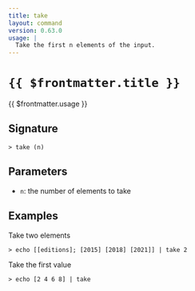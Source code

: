 ```yaml
---
title: take
layout: command
version: 0.63.0
usage: |
  Take the first n elements of the input.
---
```


# `{{ $frontmatter.title }}`

<div style='white-space: pre-wrap;'>{{ $frontmatter.usage }}</div>

## Signature

```> take (n)```

## Parameters

 -  `n`: the number of elements to take

## Examples

Take two elements
```shell
> echo [[editions]; [2015] [2018] [2021]] | take 2
```

Take the first value
```shell
> echo [2 4 6 8] | take
```
